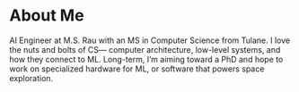 # About Me
AI Engineer at M.S. Rau with an MS in Computer Science from Tulane. I love the nuts and bolts of CS— computer architecture, low-level systems, and how they connect to ML. Long-term, I’m aiming toward a PhD and hope to work on specialized hardware for ML, or software that powers space exploration.
<!--
**aemotyka/aemotyka** is a ✨ _special_ ✨ repository because its `README.md` (this file) appears on your GitHub profile.

Here are some ideas to get you started:

- 🔭 I’m currently working on ...
- 🌱 I’m currently learning ...
- 👯 I’m looking to collaborate on ...
- 🤔 I’m looking for help with ...
- 💬 Ask me about ...
- 📫 How to reach me: ...
- 😄 Pronouns: ...
- ⚡ Fun fact: ...
-->
